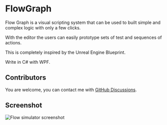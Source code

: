 # FlowGraph
Flow Graph is a visual scripting system that can be used to built simple and complex logic with only a few clicks. 

With the editor the users can easily prototype sets of test and sequences of actions.

This is completely inspired by the Unreal Engine Blueprint.

Write in C# with WPF.

## Contributors
You are welcome, you can contact me with [GitHub Discussions](https://github.com/xcasadio/CasaEngineMonogame/discussions).

## Screenshot
![Flow simulator screenshot](/flow-simulator.jpg)
